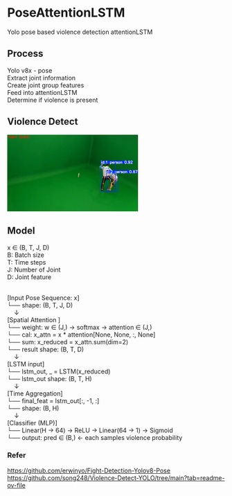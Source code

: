 # PoseAttentionLSTM
Yolo pose based violence detection attentionLSTM  

## Process
Yolo v8x - pose  
Extract joint information  
Create joint group features  
Feed into attentionLSTM  
Determine if violence is present  

## Violence Detect
<img src="violence_detect.png" width="60%">

## Model
x ∈ (B, T, J, D)  
B: Batch size  
T: Time steps  
J: Number of Joint  
D: Joint feature  
&nbsp;  

[Input Pose Sequence: x]  
 └── shape: (B, T, J, D)  
&nbsp;&nbsp;&nbsp;&nbsp;↓  
[Spatial Attention ]    
 └── weight: w ∈ (J,) → softmax → attention ∈ (J,)  
 └── cal: x_attn = x * attention[None, None, :, None]  
 └── sum: x_reduced = x_attn.sum(dim=2)  
 └── result shape: (B, T, D)  
&nbsp;&nbsp;&nbsp;&nbsp;↓  
[LSTM input]  
 └── lstm_out, _ = LSTM(x_reduced)  
 └── lstm_out shape: (B, T, H)  
&nbsp;&nbsp;&nbsp;&nbsp;↓  
[Time Aggregation]  
 └── final_feat = lstm_out[:, -1, :]  
 └── shape: (B, H)  
&nbsp;&nbsp;&nbsp;&nbsp;↓  
[Classifier (MLP)]  
 └── Linear(H → 64) → ReLU → Linear(64 → 1) → Sigmoid  
 └── output: pred ∈ (B,)  ← each samples violence probability


 ### Refer
 https://github.com/erwinyo/Fight-Detection-Yolov8-Pose  
 https://github.com/song248/Violence-Detect-YOLO/tree/main?tab=readme-ov-file